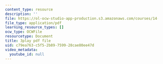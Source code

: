 ```yaml
---
content_type: resource
description: ''
file: https://ol-ocw-studio-app-production.s3.amazonaws.com/courses/14-01sc-principles-of-microeconomics-fall-2011/c79ea763c5f52b89759928cae80ee47d_aflMMnyAO0E.pdf
file_type: application/pdf
learning_resource_types: []
ocw_type: OCWFile
resourcetype: Document
title: 3play pdf file
uid: c79ea763-c5f5-2b89-7599-28cae80ee47d
video_metadata:
  youtube_id: null
---
```

